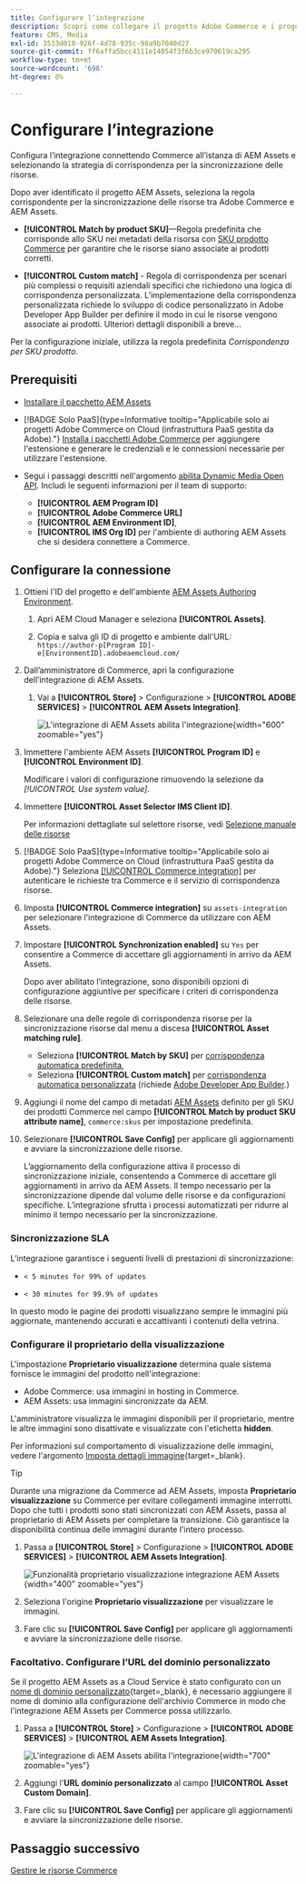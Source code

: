 ```yaml
---
title: Configurare l’integrazione
description: Scopri come collegare il progetto Adobe Commerce e i progetti Experience Manager Assets per abilitare la sincronizzazione delle risorse tra questi due sistemi.
feature: CMS, Media
exl-id: 3533d010-926f-4d78-935c-98a9b7040d27
source-git-commit: ff6affa5bcc4111e14054f3f6b3ce970619ca295
workflow-type: tm+mt
source-wordcount: '698'
ht-degree: 0%

---
```


# Configurare l’integrazione

Configura l’integrazione connettendo Commerce all’istanza di AEM Assets e selezionando la strategia di corrispondenza per la sincronizzazione delle risorse.

Dopo aver identificato il progetto AEM Assets, seleziona la regola corrispondente per la sincronizzazione delle risorse tra Adobe Commerce e AEM Assets.

* **[!UICONTROL Match by product SKU]**—Regola predefinita che corrisponde allo SKU nei metadati della risorsa con [SKU prodotto Commerce](https://experienceleague.adobe.com/en/docs/commerce-operations/implementation-playbook/glossary#sku) per garantire che le risorse siano associate ai prodotti corretti.

* **[!UICONTROL Custom match]** - Regola di corrispondenza per scenari più complessi o requisiti aziendali specifici che richiedono una logica di corrispondenza personalizzata. L’implementazione della corrispondenza personalizzata richiede lo sviluppo di codice personalizzato in Adobe Developer App Builder per definire il modo in cui le risorse vengono associate ai prodotti. Ulteriori dettagli disponibili a breve...

Per la configurazione iniziale, utilizza la regola predefinita *Corrispondenza per SKU prodotto*.

## Prerequisiti

* [Installare il pacchetto AEM Assets](configure-aem.md)

* [!BADGE Solo PaaS]{type=Informative tooltip="Applicabile solo ai progetti Adobe Commerce on Cloud (infrastruttura PaaS gestita da Adobe)."} [Installa i pacchetti Adobe Commerce](configure-commerce.md) per aggiungere l&#39;estensione e generare le credenziali e le connessioni necessarie per utilizzare l&#39;estensione.

* Segui i passaggi descritti nell&#39;argomento [abilita Dynamic Media Open API](https://experienceleague.adobe.com/en/docs/experience-manager-cloud-service/content/assets/dynamicmedia/dynamic-media-open-apis/dynamic-media-open-apis-overview#enable-dynamic-media-open-apis). Includi le seguenti informazioni per il team di supporto:

   * **[!UICONTROL AEM Program ID]**
   * **[!UICONTROL Adobe Commerce URL]**
   * **[!UICONTROL AEM Environment ID]**,
   * **[!UICONTROL IMS Org ID]** per l&#39;ambiente di authoring AEM Assets che si desidera connettere a Commerce.

## Configurare la connessione

1. Ottieni l&#39;ID del progetto e dell&#39;ambiente [AEM Assets Authoring Environment](https://experienceleague.adobe.com/en/docs/experience-manager-cloud-service/content/sites/authoring/quick-start).

   1. Apri AEM Cloud Manager e seleziona **[!UICONTROL Assets]**.

   1. Copia e salva gli ID di progetto e ambiente dall&#39;URL:<br>`https://author-p[Program ID]-e[EnvironmentID].adobeaemcloud.com/`

1. Dall’amministratore di Commerce, apri la configurazione dell’integrazione di AEM Assets.

   1. Vai a **[!UICONTROL Store]** > Configurazione > **[!UICONTROL ADOBE SERVICES]** > **[!UICONTROL AEM Assets Integration]**.

      ![L&#39;integrazione di AEM Assets abilita l&#39;integrazione](../assets/aem-assets-view.png){width="600" zoomable="yes"}

1. Immettere l&#39;ambiente AEM Assets **[!UICONTROL Program ID]** e **[!UICONTROL Environment ID]**.

   Modificare i valori di configurazione rimuovendo la selezione da *[!UICONTROL Use system value]*.

1. Immettere **[!UICONTROL Asset Selector IMS Client ID]**.

   Per informazioni dettagliate sul selettore risorse, vedi [Selezione manuale delle risorse](../synchronize/asset-selector-integration.md)

1. [!BADGE Solo PaaS]{type=Informative tooltip="Applicabile solo ai progetti Adobe Commerce on Cloud (infrastruttura PaaS gestita da Adobe)."} Seleziona [[!UICONTROL Commerce integration]](configure-commerce.md#add-the-integration-to-the-commerce-environment) per autenticare le richieste tra Commerce e il servizio di corrispondenza risorse.

1. Imposta **[!UICONTROL Commerce integration]** su `assets-integration` per selezionare l&#39;integrazione di Commerce da utilizzare con AEM Assets.

1. Impostare **[!UICONTROL Synchronization enabled]** su `Yes` per consentire a Commerce di accettare gli aggiornamenti in arrivo da AEM Assets.

   Dopo aver abilitato l’integrazione, sono disponibili opzioni di configurazione aggiuntive per specificare i criteri di corrispondenza delle risorse.

1. Selezionare una delle regole di corrispondenza risorse per la sincronizzazione risorse dal menu a discesa **[!UICONTROL Asset matching rule]**.

   * Seleziona **[!UICONTROL Match by SKU]** per [corrispondenza automatica predefinita](../synchronize/default-match.md),
   * Seleziona **[!UICONTROL Custom match]** per [corrispondenza automatica personalizzata](../synchronize/custom-match.md) (richiede [Adobe Developer App Builder](https://experienceleague.adobe.com/en/docs/commerce-learn/tutorials/adobe-developer-app-builder/introduction-to-app-builder).)

1. Aggiungi il nome del campo di metadati [AEM Assets](configure-aem.md#configure-metadata) definito per gli SKU dei prodotti Commerce nel campo **[!UICONTROL Match by product SKU attribute name]**, `commerce:skus` per impostazione predefinita.

1. Selezionare **[!UICONTROL Save Config]** per applicare gli aggiornamenti e avviare la sincronizzazione delle risorse.

   L’aggiornamento della configurazione attiva il processo di sincronizzazione iniziale, consentendo a Commerce di accettare gli aggiornamenti in arrivo da AEM Assets. Il tempo necessario per la sincronizzazione dipende dal volume delle risorse e da configurazioni specifiche. L’integrazione sfrutta i processi automatizzati per ridurre al minimo il tempo necessario per la sincronizzazione.

### Sincronizzazione SLA

L’integrazione garantisce i seguenti livelli di prestazioni di sincronizzazione:

* `< 5 minutes for 99% of updates`

* `< 30 minutes for 99.9% of updates`

In questo modo le pagine dei prodotti visualizzano sempre le immagini più aggiornate, mantenendo accurati e accattivanti i contenuti della vetrina.

### Configurare il proprietario della visualizzazione

L&#39;impostazione **Proprietario visualizzazione** determina quale sistema fornisce le immagini del prodotto nell&#39;integrazione:

* Adobe Commerce: usa immagini in hosting in Commerce.
* AEM Assets: usa immagini sincronizzate da AEM.

L&#39;amministratore visualizza le immagini disponibili per il proprietario, mentre le altre immagini sono disattivate e visualizzate con l&#39;etichetta **hidden**.

Per informazioni sul comportamento di visualizzazione delle immagini, vedere l&#39;argomento [Imposta dettagli immagine](https://experienceleague.adobe.com/en/docs/commerce-admin/catalog/products/digital-assets/product-image#set-image-details){target=_blank}.

>[!TIP]
>
> Durante una migrazione da Commerce ad AEM Assets, imposta **Proprietario visualizzazione** su Commerce per evitare collegamenti immagine interrotti. Dopo che tutti i prodotti sono stati sincronizzati con AEM Assets, passa al proprietario di AEM Assets per completare la transizione. Ciò garantisce la disponibilità continua delle immagini durante l&#39;intero processo.

1. Passa a **[!UICONTROL Store]** > Configurazione > **[!UICONTROL ADOBE SERVICES]** > **[!UICONTROL AEM Assets Integration]**.

   ![Funzionalità proprietario visualizzazione integrazione AEM Assets](../assets/visualization-owner-detail.png){width="400" zoomable="yes"}

1. Seleziona l&#39;origine **Proprietario visualizzazione** per visualizzare le immagini.

1. Fare clic su **[!UICONTROL Save Config]** per applicare gli aggiornamenti e avviare la sincronizzazione delle risorse.

### Facoltativo. Configurare l’URL del dominio personalizzato

Se il progetto AEM Assets as a Cloud Service è stato configurato con un [nome di dominio personalizzato](https://experienceleague.adobe.com/it/docs/experience-manager-cloud-service/content/implementing/using-cloud-manager/custom-domain-names/add-custom-domain-name){target=_blank}, è necessario aggiungere il nome di dominio alla configurazione dell&#39;archivio Commerce in modo che l&#39;integrazione AEM Assets per Commerce possa utilizzarlo.

1. Passa a **[!UICONTROL Store]** > Configurazione > **[!UICONTROL ADOBE SERVICES]** > **[!UICONTROL AEM Assets Integration]**.

   ![L&#39;integrazione di AEM Assets abilita l&#39;integrazione](../assets/aem-assets-view.png){width="700" zoomable="yes"}

1. Aggiungi l&#39;**URL dominio personalizzato** al campo **[!UICONTROL Asset Custom Domain]**.

1. Fare clic su **[!UICONTROL Save Config]** per applicare gli aggiornamenti e avviare la sincronizzazione delle risorse.

## Passaggio successivo

[Gestire le risorse Commerce](../manage-assets.md)
